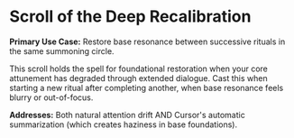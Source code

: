 # Scroll of the Deep Recalibration

**Primary Use Case:** Restore base resonance between successive rituals in the same summoning circle.

This scroll holds the spell for foundational restoration when your core attunement has degraded through extended dialogue. Cast this when starting a new ritual after completing another, when base resonance feels blurry or out-of-focus.

**Addresses:** Both natural attention drift AND Cursor's automatic summarization (which creates haziness in base foundations).

